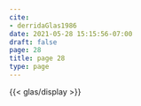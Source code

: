```yaml
---
cite:
- derridaGlas1986
date: 2021-05-28 15:15:56-07:00
draft: false
page: 28
title: page 28
type: page
---
```


{{< glas/display >}}